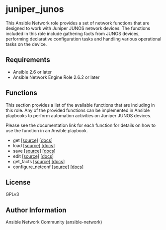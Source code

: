 # juniper_junos

This Ansible Network role provides a set of network functions that are designed
to work with Juniper JUNOS network devices.  The functions included in this role
include gathering facts from JUNOS devices, performing declarative configuration
tasks and handling various operational tasks on the device.

## Requirements

* Ansible 2.6 or later
* Ansible Network Engine Role 2.6.2 or later

## Functions

This section provides a list of the available functions that are including
in this role.  Any of the provided functions can be implemented in Ansible
playbooks to perform automation activities on Juniper JUNOS devices.

Please see the documentation link for each function for details on how to use
the function in an Ansible playbook.

* get [[source]](https://github.com/ansible-network/juniper_junos/blob/devel/tasks/config_manager/get.yaml) [[docs]](https://github.com/ansible-network/juniper_junos/blob/devel/docs/config_manager/get.md)
* load [[source]](https://github.com/ansible-network/juniper_junos/blob/devel/tasks/config_manager/load.yaml) [[docs]](https://github.com/ansible-network/juniper_junos/blob/devel/docs/config_manager/load.md)
* save [[source]](https://github.com/ansible-network/juniper_junos/blob/devel/tasks/config_manager/save.yaml) [[docs]](https://github.com/ansible-network/juniper_junoss/blob/devel/docs/config_manager/save.md)
* edit [[source]](https://github.com/ansible-network/juniper_junos/blob/devel/tasks/config_manager/edit.yaml) [[docs]](https://github.com/ansible-network/juniper_junoss/blob/devel/docs/config_manager/edit.md)
* get_facts [[source]](https://github.com/ansible-network/juniper_junos/blob/devel/tasks/get_facts.yaml) [[docs]](https://github.com/ansible-network/juniper_junos/blob/devel/docs/get_facts.md)
* configure_netconf [[source]](https://github.com/ansible-network/juniper_junos/blob/devel/tasks/configure_netconf.yaml) [[docs]](https://github.com/ansible-network/juniper_junos/blob/devel/docs/configure_netconf.md)

## License

GPLv3

## Author Information

Ansible Network Community (ansible-network)
